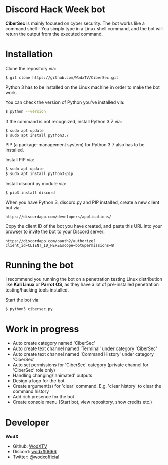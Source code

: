 # Discord Hack Week bot
**CiberSec** is mainly focused on cyber security. The bot works like a command shell - You simply type in a Linux shell command, and the bot will return the output from the executed command.


# Installation
Clone the repository via:
```bash
$ git clone https://github.com/WodxTV/CiberSec.git
```

Python 3 has to be installed on the Linux machine in order to make the bot work.

You can check the version of Python you've installed via:
```bash
$ python --version
```
If the command is not recognized, install Python 3.7 via:
```bash
$ sudo apt update
$ sudo apt install python3.7
```
PIP (a package-management system) for Python 3.7 also has to be installed.

Install PIP via:
```bash
$ sudo apt update
$ sudo apt install python3-pip
```
Install discord.py module via:
```bash
$ pip3 install discord
```

When you have Python 3, discord.py and PIP installed, create a new client bot via:
```
https://discordapp.com/developers/applications/
```

Copy the client ID of the bot you have created, and paste this URL into your browser to invite the bot to your Discord server:
```
https://discordapp.com/oauth2/authorize?client_id=CLIENT_ID_HERE&scope=bot&permissions=8
```


# Running the bot
I recommend you running the bot on a penetration testing Linux distribution like **Kali Linux** or **Parrot OS**, as they have a lot of pre-installed penetration testing/hacking tools installed.

Start the bot via:
```bash
$ python3 cibersec.py
```


# Work in progress
* Auto create category named 'CiberSec'
* Auto create text channel named 'Terminal' under category 'CiberSec'
* Auto create text channel named 'Command History' under category 'CiberSec'
* Auto set permissions for 'CiberSec' category (private channel for 'CiberSec' role only)
* Handling changing/'animated' outputs
* Design a logo for the bot
* Create argument(s) for 'clear' command. E.g. 'clear history' to clear the command history
* Add rich presence for the bot
* Create console menu (Start bot, view repository, show credits etc.)


# Developer
**WodX**
* Github: [WodXTV](https://github.com/wodxtv)
* Discord: [wodx#0666](http://discordapp.com)
* Twitter: [@wodxofficial](https://twitter.com/wodxofficial)
